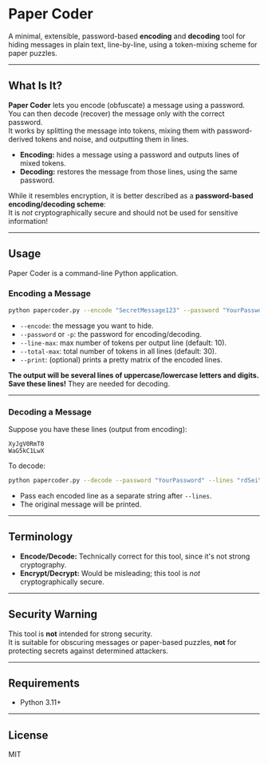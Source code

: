 # Paper Coder

A minimal, extensible, password-based **encoding** and **decoding** tool for hiding messages in plain text, line-by-line, using a token-mixing scheme for paper puzzles.

---

## What Is It?

**Paper Coder** lets you encode (obfuscate) a message using a password.  
You can then decode (recover) the message only with the correct password.  
It works by splitting the message into tokens, mixing them with password-derived tokens and noise, and outputting them in lines.

- **Encoding:** hides a message using a password and outputs lines of mixed tokens.  
- **Decoding:** restores the message from those lines, using the same password.

While it resembles encryption, it is better described as a **password-based encoding/decoding scheme**:  
It is *not* cryptographically secure and should not be used for sensitive information!

---

## Usage

Paper Coder is a command-line Python application.

### Encoding a Message

```sh
python papercoder.py --encode "SecretMessage123" --password "YourPassword" --line-max 10 --total-max 30 --print
```

- `--encode`: the message you want to hide.
- `--password` or `-p`: the password for encoding/decoding.
- `--line-max`: max number of tokens per output line (default: 10).
- `--total-max`: total number of tokens in all lines (default: 30).
- `--print`: (optional) prints a pretty matrix of the encoded lines.

**The output will be several lines of uppercase/lowercase letters and digits.**  
**Save these lines!** They are needed for decoding.

---

### Decoding a Message

Suppose you have these lines (output from encoding):

```
XyJgV0RmT0
WaG5kC1LwX
```

To decode:

```sh
python papercoder.py --decode --password "YourPassword" --lines "rdSeiYWcl3crPaeturzh" "E7rQMeYok7VJassslK62" "agswQF7Ge1Yob623uro1"
```

- Pass each encoded line as a separate string after `--lines`.
- The original message will be printed.

---

## Terminology

- **Encode/Decode:** Technically correct for this tool, since it's not strong cryptography.
- **Encrypt/Decrypt:** Would be misleading; this tool is *not* cryptographically secure.

---

## Security Warning

This tool is **not** intended for strong security.  
It is suitable for obscuring messages or paper-based puzzles, **not** for protecting secrets against determined attackers.

---

## Requirements

- Python 3.11+

---

## License

MIT